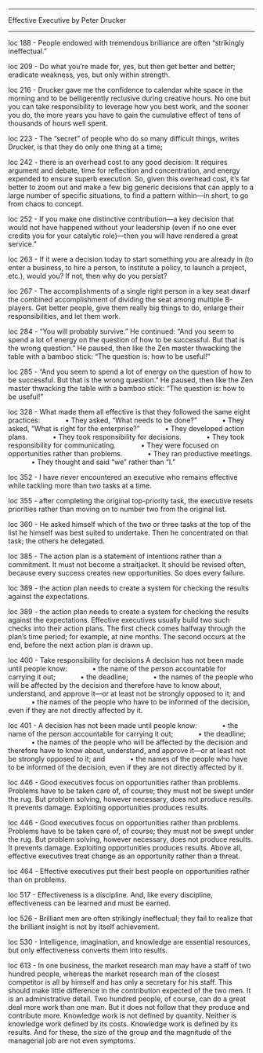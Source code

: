 ______________________________

  Effective Executive
  by Peter Drucker
______________________________

 loc 188 - People endowed with tremendous brilliance are often “strikingly ineffectual.”

 loc 209 - Do what you’re made for, yes, but then get better and better; eradicate weakness, yes, but only within strength.

 loc 216 - Drucker gave me the confidence to calendar white space in the morning and to be belligerently reclusive during creative hours. No one but you can take responsibility to leverage how you best work, and the sooner you do, the more years you have to gain the cumulative effect of tens of thousands of hours well spent.

 loc 223 - The “secret” of people who do so many difficult things, writes Drucker, is that they do only one thing at a time;

 loc 242 - there is an overhead cost to any good decision: It requires argument and debate, time for reflection and concentration, and energy expended to ensure superb execution. So, given this overhead cost, it’s far better to zoom out and make a few big generic decisions that can apply to a large number of specific situations, to find a pattern within—in short, to go from chaos to concept.

 loc 252 - If you make one distinctive contribution—a key decision that would not have happened without your leadership (even if no one ever credits you for your catalytic role)—then you will have rendered a great service.”

 loc 263 - If it were a decision today to start something you are already in (to enter a business, to hire a person, to institute a policy, to launch a project, etc.), would you? If not, then why do you persist?

 loc 267 - The accomplishments of a single right person in a key seat dwarf the combined accomplishment of dividing the seat among multiple B-players. Get better people, give them really big things to do, enlarge their responsibilities, and let them work.

 loc 284 - “You will probably survive.” He continued: “And you seem to spend a lot of energy on the question of how to be successful. But that is the wrong question.” He paused, then like the Zen master thwacking the table with a bamboo stick: “The question is: how to be useful!”

 loc 285 - “And you seem to spend a lot of energy on the question of how to be successful. But that is the wrong question.” He paused, then like the Zen master thwacking the table with a bamboo stick: “The question is: how to be useful!”

 loc 328 - What made them all effective is that they followed the same eight practices:             • They asked, “What needs to be done?”             • They asked, “What is right for the enterprise?”             • They developed action plans.             • They took responsibility for decisions.             • They took responsibility for communicating.             • They were focused on opportunities rather than problems.             • They ran productive meetings.             • They thought and said “we” rather than “I.”

 loc 352 - I have never encountered an executive who remains effective while tackling more than two tasks at a time.

 loc 355 - after completing the original top-priority task, the executive resets priorities rather than moving on to number two from the original list.

 loc 360 - He asked himself which of the two or three tasks at the top of the list he himself was best suited to undertake. Then he concentrated on that task; the others he delegated.

 loc 385 - The action plan is a statement of intentions rather than a commitment. It must not become a straitjacket. It should be revised often, because every success creates new opportunities. So does every failure.

 loc 389 - the action plan needs to create a system for checking the results against the expectations.

 loc 389 - the action plan needs to create a system for checking the results against the expectations. Effective executives usually build two such checks into their action plans. The first check comes halfway through the plan’s time period; for example, at nine months. The second occurs at the end, before the next action plan is drawn up.

 loc 400 - Take responsibility for decisions A decision has not been made until people know:             • the name of the person accountable for carrying it out;             • the deadline;             • the names of the people who will be affected by the decision and therefore have to know about, understand, and approve it—or at least not be strongly opposed to it; and             • the names of the people who have to be informed of the decision, even if they are not directly affected by it.

 loc 401 - A decision has not been made until people know:             • the name of the person accountable for carrying it out;             • the deadline;             • the names of the people who will be affected by the decision and therefore have to know about, understand, and approve it—or at least not be strongly opposed to it; and             • the names of the people who have to be informed of the decision, even if they are not directly affected by it.

 loc 446 - Good executives focus on opportunities rather than problems. Problems have to be taken care of, of course; they must not be swept under the rug. But problem solving, however necessary, does not produce results. It prevents damage. Exploiting opportunities produces results.

 loc 446 - Good executives focus on opportunities rather than problems. Problems have to be taken care of, of course; they must not be swept under the rug. But problem solving, however necessary, does not produce results. It prevents damage. Exploiting opportunities produces results. Above all, effective executives treat change as an opportunity rather than a threat.

 loc 464 - Effective executives put their best people on opportunities rather than on problems.

 loc 517 - Effectiveness is a discipline. And, like every discipline, effectiveness can be learned and must be earned.

 loc 526 - Brilliant men are often strikingly ineffectual; they fail to realize that the brilliant insight is not by itself achievement.

 loc 530 - Intelligence, imagination, and knowledge are essential resources, but only effectiveness converts them into results.

 loc 613 - In one business, the market research man may have a staff of two hundred people, whereas the market research man of the closest competitor is all by himself and has only a secretary for his staff. This should make little difference in the contribution expected of the two men. It is an administrative detail. Two hundred people, of course, can do a great deal more work than one man. But it does not follow that they produce and contribute more. Knowledge work is not defined by quantity. Neither is knowledge work defined by its costs. Knowledge work is defined by its results. And for these, the size of the group and the magnitude of the managerial job are not even symptoms.

